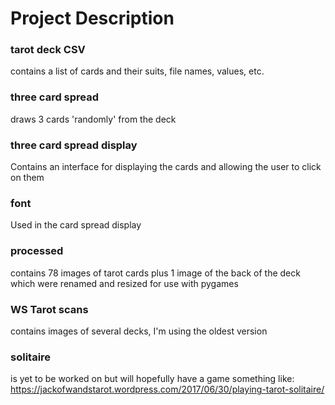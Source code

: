 # Project Description

### tarot deck CSV 
contains a list of cards and their suits, file names, values, etc.

### three card spread 
draws 3 cards 'randomly' from the deck

### three card spread display
Contains an interface for displaying the cards and allowing the user to click on them

### font
Used in the card spread display

### processed 
contains 78 images of tarot cards plus 1 image of the back of the deck which were renamed and resized for use with pygames

### WS Tarot scans 
contains images of several decks, I'm using the oldest version

### solitaire 
is yet to be worked on but will hopefully have a game something like:
https://jackofwandstarot.wordpress.com/2017/06/30/playing-tarot-solitaire/